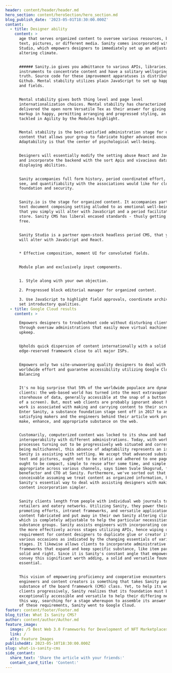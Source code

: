 ```yaml
---
header: content/header/header.md
hero_section: content/heroSection/hero_section.md
blog_publish_date: '2023-05-01T18:30:00.000Z'
contant:
  - title: Designer ability
    content: >
      age that serves organized content to oversee various resources, be it
      text, pictures, or different media. Sanity comes incorporated with Sanity
      Studio, which empowers designers to immediately set up an adjustable
      altering climate.


      ###### Sanity.io gives you admittance to various APIs, libraries, and
      instruments to concentrate content and have a solitary wellspring of
      truth. Source code for these improvement apparatuses is distributed on
      Github. Mental stability utilizes plain JavaScript to set up happy kids
      and fields.


      Mental stability gives both thing level and page level
      internationalization choices. Mental stability has characterized and
      delivered the open norm Versatile Tex as their answer for giving rich text
      markup in happy, permitting arranging and progressed styling, an issue
      tackled in Agility by the Modules highlight.


      Mental stability is the best-satisfied administration stage for organized
      content that allows your group to fabricate higher advanced encounters.
      Adaptability is that the center of psychological well-being.


      Designers will essentially modify the setting abuse React and JavaScript
      and incorporate the backend with the sort Apis and vivacious data
      displaying abilities.


      Sanity accompanies full form history, period coordinated effort, live to
      see, and quantifiability with the associations would like for cloud
      foundation and security.


      Sanity.io is the stage for organized content. It accompanies partner ASCII
      text document composing setting alluded to as emotional well-being Studio
      that you simply will alter with JavaScript and a period facilitated data
      store. Sanity CMS has liberal encased standards - thusly getting begun is
      free.


      Sanity Studio is a partner open-stock headless period CMS, that you simply
      will alter with JavaScript and React.


      * Effective composition, moment UI for convoluted fields.


      Module plan and exclusively input components.


      1. Style along with your own objection.

      2. Progressed block editorial manager for organized content.

      3. Use JavaScript to highlight field approvals, coordinate archives, and
      set introductory qualities.
  - title: Google Cloud results
    content: >

      Empowers designers to troubleshoot code without disturbing clients,
      through oversaw administrations that easily move virtual machines for
      upkeep.


      Upholds quick dispersion of content internationally with a solid CDN and
      edge-reserved framework close to all major ISPs.


      Empowers only two site-unwavering quality designers to deal with every
      worldwide effort and guarantee accessibility utilizing Google Cloud Load
      Balancing


      It's no big surprise that 59% of the worldwide populace are dynamic web
      clients: the web-based world has turned into the most extravagant
      storehouse of data, generally accessible at the snap of a button (or swipe
      of a screen). But, most web clients are probably ignorant about how much
      work is associated with making and carrying content to their screens.
      Enter Sanity, a substance foundation stage sent off in 2017 to assist with
      satisfying makers and the engineers behind their article work processes to
      make, enhance, and appropriate substance on the web.


      Customarily, computerized content was locked to its show and had almost no
      interoperability with different administrations. Today, with work
      processes turning out to be progressively web situated and correspondence
      being multichannel, this absence of adaptability represents an issue that
      Sanity is assisting with settling. We accept that advanced substance, like
      text and pictures, ought not to be static and adhered to one page. They
      ought to be compact, simple to reuse after some time, and simple to
      appropriate across various channels, says Simen Svale Skogsrud, fellow
      benefactor and CTO at Sanity. Furthermore, we've sorted out that this is
      conceivable assuming we treat content as organized information, he says of
      Sanity's essential way to deal with assisting designers with making
      content incorporation simpler.


      Sanity clients length from people with individual web journals to huge
      retailers and eatery networks. Utilizing Sanity, they power their sites,
      promoting efforts, intranet frameworks, and versatile applications with
      content fabricated and put away in their own Sanity altering climate,
      which is completely adjustable to help the particular necessities of their
      substance groups. Sanity assists engineers with incorporating content all
      the more effectively across stages utilizing APIs, hence wiping out the
      requirement for content designers to duplicate glue or creator it on
      various occasions as indicated by the changing essentials of various
      stages. It likewise allows clients to incorporate administrative center
      frameworks that expand and keep specific substance, like item particulars,
      solid and right. Since it is Sanity's constant angle that empowers it to
      convey this significant worth adding, a solid and versatile foundation is
      essential.


      This vision of empowering proficiency and cooperative encounters among
      engineers and content creators is something that takes Sanity past the
      substance of the board framework (CMS) class. Yet, to help its worldwide
      clients progressively, Sanity realizes that its foundation must be
      exceptionally accessible and versatile to help their differing needs. In
      this way, searching for a stage whereupon to assemble its answer in light
      of these requirements, Sanity went to Google Cloud.
footer: content/footer/Footer.md
blog_title: What Is Sanity CMS?
author: content/author/Author.md
feature_image:
  image: /5 Best Web 3.0 Frameworks for Development of NFT Marketplaces.webp
  link: /
  alt: Feature Images
publishedAt: 2023-05-10T18:30:00.000Z
slug: what-is-sanity-cms
side_contant:
  share_text: 'Share the article with your friends:'
  contant_card_title: 'Content:'
---
```








































